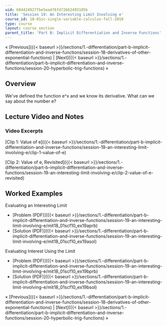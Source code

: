 ```yaml
---
uid: 604424927fbe5ea476fd72662493105b
title: 'Session 19: An Interesting Limit Involving e'
course_id: 18-01sc-single-variable-calculus-fall-2010
type: course
layout: course_section
parent_title: 'Part B: Implicit Differentiation and Inverse Functions'
---
```


« [Previous]({{< baseurl >}}/sections/1.-differentiation/part-b-implicit-differentiation-and-inverse-functions/session-18-derivatives-of-other-exponential-functions) | [Next]({{< baseurl >}}/sections/1.-differentiation/part-b-implicit-differentiation-and-inverse-functions/session-20-hyperbolic-trig-functions) »

Overview
--------

We've defined the function e^x and we know its derivative. What can we say about the number e?

Lecture Video and Notes
-----------------------

### Video Excerpts

[Clip 1: Value of e]({{< baseurl >}}/sections/1.-differentiation/part-b-implicit-differentiation-and-inverse-functions/session-19-an-interesting-limit-involving-e/clip-1-value-of-e)

[Clip 2: Value of e, Revisited]({{< baseurl >}}/sections/1.-differentiation/part-b-implicit-differentiation-and-inverse-functions/session-19-an-interesting-limit-involving-e/clip-2-value-of-e-revisited)

Worked Examples
---------------

Evaluating an Interesting Limit

*   [Problem (PDF)]({{< baseurl >}}/sections/1.-differentiation/part-b-implicit-differentiation-and-inverse-functions/session-19-an-interesting-limit-involving-e/mit18_01scf10_ex19aprb)
*   [Solution (PDF)]({{< baseurl >}}/sections/1.-differentiation/part-b-implicit-differentiation-and-inverse-functions/session-19-an-interesting-limit-involving-e/mit18_01scf10_ex19asol)

Evaluating Interest Using the Limit

*   [Problem (PDF)]({{< baseurl >}}/sections/1.-differentiation/part-b-implicit-differentiation-and-inverse-functions/session-19-an-interesting-limit-involving-e/mit18_01scf10_ex19bprb)
*   [Solution (PDF)]({{< baseurl >}}/sections/1.-differentiation/part-b-implicit-differentiation-and-inverse-functions/session-19-an-interesting-limit-involving-e/mit18_01scf10_ex19bsol)

« [Previous]({{< baseurl >}}/sections/1.-differentiation/part-b-implicit-differentiation-and-inverse-functions/session-18-derivatives-of-other-exponential-functions) | [Next]({{< baseurl >}}/sections/1.-differentiation/part-b-implicit-differentiation-and-inverse-functions/session-20-hyperbolic-trig-functions) »